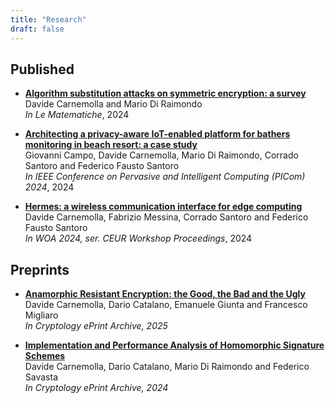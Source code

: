 ```yaml
---
title: "Research"
draft: false
---
```


## Published
- [**Algorithm substitution attacks on symmetric encryption: a survey**](https://lematematiche.dmi.unict.it/index.php/lematematiche/article/view/2700)  
Davide Carnemolla and Mario Di Raimondo  
*In Le Matematiche*, 2024

- [**Architecting a privacy-aware IoT-enabled platform for bathers monitoring in beach resort: a case study**](https://ieeexplore.ieee.org/abstract/document/10795388)  
Giovanni Campo, Davide Carnemolla, Mario Di Raimondo, Corrado Santoro and Federico Fausto Santoro  
*In IEEE Conference on Pervasive and Intelligent Computing (PICom) 2024*, 2024

- [**Hermes: a wireless communication interface for edge computing**](https://ceur-ws.org/Vol-3735/paper_03.pdf)  
Davide Carnemolla, Fabrizio Messina, Corrado Santoro and Federico Fausto Santoro  
*In WOA 2024, ser. CEUR Workshop Proceedings*, 2024

## Preprints
- [**Anamorphic Resistant Encryption: the Good, the Bad and the Ugly**](https://eprint.iacr.org/2025/233)  
Davide Carnemolla, Dario Catalano, Emanuele Giunta and Francesco Migliaro  
*In Cryptology ePrint Archive, 2025*

- [**Implementation and Performance Analysis of Homomorphic Signature Schemes**](https://eprint.iacr.org/2024/655)  
Davide Carnemolla, Dario Catalano, Mario Di Raimondo and Federico Savasta  
*In Cryptology ePrint Archive, 2024*